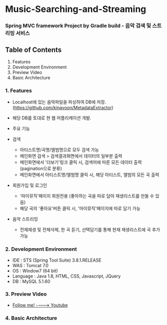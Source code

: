 # Music-Searching-and-Streaming
### Spring MVC framework Project by Gradle build - 음악 검색 및 스트리밍 서비스

## Table of Contents
 1. Features
 2. Development Environment
 3. Preview Video
 4. Basic Architecture
 

### 1. Features
 - Localhost에 있는 음악파일을 파싱하여 DB에 저장. (https://github.com/kinayoon/MetadataExtractor)
  - 해당 DB를 토대로 현 웹 어플리케이션 개발.


 - 주요 기능
  - 검색
    - 아티스트명/곡명/앨범명으로 모두 검색 가능 
    - 메인화면 검색 > 검색결과화면에서 데이터의 일부분 출력   
    - 메인화면에서 '더보기'링크 클릭 시, 검색어에 따른 모든 데이터 출력 (pagination으로 분류)
    - 메인화면에서 아티스트명/앨범명 클릭 시, 해당 아티스트, 앨범의 모든 곡 출력

  - 회원가입 및 로그인
    - '마이뮤직'페이지 회원전용 (좋아하는 곡을 따로 담아 재생리스트를 만들 수 있음)
    - 해당 곡의 '좋아요'버튼 클릭 시, '마이뮤직'페이지에 따로 담기 가능
    
  - 음악 스트리밍
    - 전제재생 및 전체삭제, 한 곡 듣기, 선택담기를 통해 현재 재생리스트에 곡 추가 가능
    
### 2. Development Environment
 - IDE : STS (Spring Tool Suite) 3.8.1.RELEASE
 - WAS : Tomcat 7.0
 - OS : Window7 (64 bit)
 - Language : Java 1.8, HTML, CSS, Javascript, JQuery
 - DB : MySQL 5.1.60
 
### 3. Preview Video    
  - [Follow me! ----> Youtube](https://youtu.be/PJmvVzF63wY)
  
### 4. Basic Architecture
 
